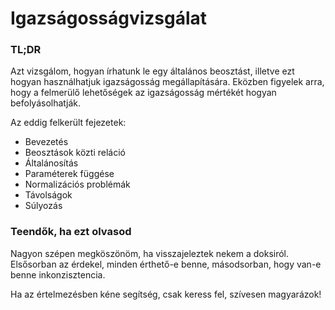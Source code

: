 # Igazságosságvizsgálat

### TL;DR
Azt vizsgálom, hogyan írhatunk le egy általános beosztást, illetve ezt hogyan használhatjuk igazságosság megállapítására. Eközben figyelek arra, hogy a felmerülő lehetőségek az igazságosság mértékét hogyan befolyásolhatják.

Az eddig felkerült fejezetek:
- Bevezetés
- Beosztások közti reláció
- Általánosítás
- Paraméterek függése
- Normalizációs problémák
- Távolságok
- Súlyozás

### Teendők, ha ezt olvasod

Nagyon szépen megköszönöm, ha visszajeleztek nekem a doksiról. Elsősorban az érdekel, minden érthető-e benne, másodsorban, hogy van-e benne inkonzisztencia.

Ha az értelmezésben kéne segítség, csak keress fel, szívesen magyarázok!
